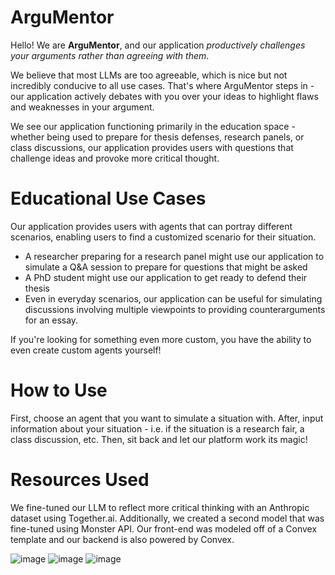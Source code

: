 # ArguMentor

Hello! We are **ArguMentor**, and our application *productively challenges your arguments rather than agreeing with them*. 

We believe that most LLMs are too agreeable, which is nice but not incredibly conducive to all use cases. That's where ArguMentor steps in - our application actively debates with you over your ideas to highlight flaws and weaknesses in your argument. 

We see our application functioning primarily in the education space - whether being used to prepare for thesis defenses, research panels, or class discussions, our application provides users with questions that challenge ideas and provoke more critical thought. 

# Educational Use Cases 

Our application provides users with agents that can portray different scenarios, enabling users to find a customized scenario for their situation. 

- A researcher preparing for a research panel might use our application to simulate a Q&A session to prepare for questions that might be asked
- A PhD student might use our application to get ready to defend their thesis
- Even in everyday scenarios, our application can be useful for simulating discussions involving multiple viewpoints to providing counterarguments for an essay.

If you're looking for something even more custom, you have the ability to even create custom agents yourself!

# How to Use

First, choose an agent that you want to simulate a situation with. After, input information about your situation - i.e. if the situation is a research fair, a class discussion, etc. Then, sit back and let our platform work its magic!  

# Resources Used

We fine-tuned our LLM to reflect more critical thinking with an Anthropic dataset using Together.ai. Additionally, we created a second model that was fine-tuned using Monster API. Our front-end was modeled off of a Convex template and our backend is also powered by Convex. 

![image](https://github.com/Bri-Guy/criticaLLM/assets/77946607/c45f5e24-563b-40dc-8458-cea7a81d9120)
![image](https://github.com/Bri-Guy/criticaLLM/assets/77946607/8c943c93-1101-421f-9c3b-049c76f7bbd7)
![image](https://github.com/Bri-Guy/criticaLLM/assets/77946607/3924bc2f-d3cb-433e-8e58-28ddfd714744)



